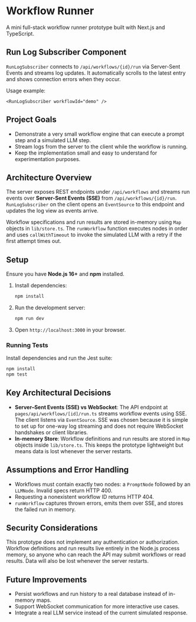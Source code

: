 # Workflow Runner

A mini full-stack workflow runner prototype built with Next.js and TypeScript.


## Run Log Subscriber Component

`RunLogSubscriber` connects to `/api/workflows/{id}/run` via Server-Sent Events and streams log updates. It automatically scrolls to the latest entry and shows connection errors when they occur.

Usage example:

```tsx
<RunLogSubscriber workflowId="demo" />
```

## Project Goals

- Demonstrate a very small workflow engine that can execute a prompt step and a simulated LLM step.
- Stream logs from the server to the client while the workflow is running.
- Keep the implementation small and easy to understand for experimentation purposes.

## Architecture Overview

The server exposes REST endpoints under `/api/workflows` and streams run
events over **Server-Sent Events (SSE)** from
`/api/workflows/{id}/run`. `RunLogSubscriber` on the client opens an
`EventSource` to this endpoint and updates the log view as events arrive.

Workflow specifications and run results are stored in-memory using `Map`
objects in `lib/store.ts`. The `runWorkflow` function executes nodes in
order and uses `callWithTimeout` to invoke the simulated LLM with a retry
if the first attempt times out.

## Setup

Ensure you have **Node.js 16+** and **npm** installed.

1. Install dependencies:

   ```bash
   npm install
   ```

2. Run the development server:

   ```bash
   npm run dev
   ```

3. Open `http://localhost:3000` in your browser.

### Running Tests

Install dependencies and run the Jest suite:

```bash
npm install
npm test
```

## Key Architectural Decisions

- **Server–Sent Events (SSE) vs WebSocket**: The API endpoint at `pages/api/workflows/[id]/run.ts` streams workflow events using SSE. The client listens via `EventSource`. SSE was chosen because it is simple to set up for one-way log streaming and does not require WebSocket handshakes or client libraries.
- **In-memory Store**: Workflow definitions and run results are stored in `Map` objects inside `lib/store.ts`. This keeps the prototype lightweight but means data is lost whenever the server restarts.

## Assumptions and Error Handling

- Workflows must contain exactly two nodes: a `PromptNode` followed by an `LLMNode`. Invalid specs return HTTP 400.
- Requesting a nonexistent workflow ID returns HTTP 404.
- `runWorkflow` captures thrown errors, emits them over SSE, and stores the failed run in memory.

## Security Considerations

This prototype does not implement any authentication or authorization.
Workflow definitions and run results live entirely in the Node.js process
memory, so anyone who can reach the API may submit workflows or read
results. Data will also be lost whenever the server restarts.

## Future Improvements

- Persist workflows and run history to a real database instead of in-memory maps.
- Support WebSocket communication for more interactive use cases.
- Integrate a real LLM service instead of the current simulated response.

